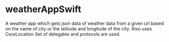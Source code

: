 # weatherAppSwift

A weather app which gets json data of weather data from a given url based on the name of city or the latitude and longitude of the city. 
Also uses CoreLocation
Set of delegates and protocols are used. 
